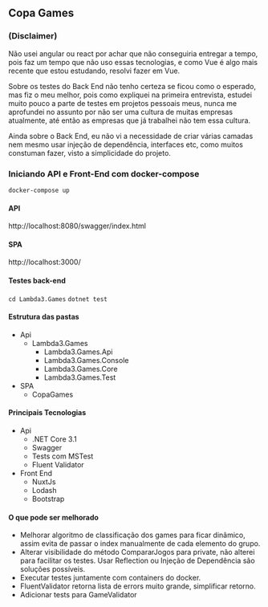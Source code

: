 ## Copa Games

### (Disclaimer)

Não usei angular ou react por achar que não conseguiria entregar a tempo, pois faz um tempo que não uso essas tecnologias, e como Vue é algo mais recente que estou estudando, resolvi fazer em Vue.

Sobre os testes do Back End não tenho certeza se ficou como o esperado, mas fiz o meu melhor, pois como expliquei na primeira entrevista, estudei muito pouco a parte de testes em projetos pessoais meus, nunca me aprofundei no assunto por não ser uma cultura de muitas empresas atualmente, até então as empresas que já trabalhei não tem essa cultura.

Ainda sobre o Back End, eu não vi a necessidade de criar várias camadas nem mesmo usar injeção de dependência, interfaces etc, como muitos constuman fazer, visto a simplicidade do projeto.

### Iniciando API e Front-End com docker-compose

`docker-compose up`

#### API

http://localhost:8080/swagger/index.html

#### SPA

http://localhost:3000/

#### Testes back-end

`cd Lambda3.Games`
`dotnet test`

#### Estrutura das pastas

- Api
  - Lambda3.Games
    - Lambda3.Games.Api
    - Lambda3.Games.Console
    - Lambda3.Games.Core
    - Lambda3.Games.Test
- SPA
  - CopaGames

#### Principais Tecnologias

- Api
  - .NET Core 3.1
  - Swagger
  - Tests com MSTest
  - Fluent Validator
- Front End
  - NuxtJs
  - Lodash
  - Bootstrap

#### O que pode ser melhorado

- Melhorar algoritmo de classificação dos games para ficar dinâmico, assim evita de passar o index manualmente de cada elemento do grupo.
- Alterar visibilidade do método CompararJogos para private, não alterei para facilitar os testes. Usar Reflection ou Injeção de Dependência são soluções possíveis.
- Executar testes juntamente com containers do docker.
- FluentValidator retorna lista de errors muito grande, simplificar retorno.
- Adicionar tests para GameValidator
